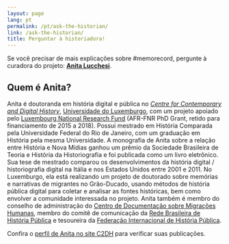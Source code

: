 ```yaml
---
layout: page
lang: pt
permalink: /pt/ask-the-historian/
link: /ask-the-historian/
title: Perguntar à historiadora!
---
```


Se você precisar de mais explicações sobre #memorecord, pergunte à curadora do projeto: [**Anita Lucchesi**](mailto:memorecord@uni.lu).
<!-- more -->
## **Quem é Anita?**

Anita é doutoranda em história digital e pública no [*Centre for Contemporary and Digital History*](https://www.c2dh.uni.lu/), [Universidade do Luxemburgo](https://www.uni.lu), com um projeto apoiado pelo [Luxembourg National Research Fund](https://www.fnr.lu) (AFR-FNR PhD Grant, retido para financiamento de 2015 a 2018). Possui mestrado em História Comparada pela Universidade Federal do Rio de Janeiro, com um graduação em História pela mesma Universidade. A monografia de Anita sobre a relação entre História e Nova Mídias ganhou um prêmio da Sociedade Brasileira de Teoria e História da Historiografia e foi publicada como um livro eletrônico. Sua tese de mestrado comparou os desenvolvimentos da história digital / historiografia digital na Itália e nos Estados Unidos entre 2001 e 2011. No Luxemburgo, ela está realizando um projeto de doutorado sobre memórias e narrativas de migrantes no Grão-Ducado, usando métodos de história pública digital para coletar e analisar as fontes históricas, bem como envolver a comunidade interessada no projeto. Anita também é membro do conselho de administração do [Centro de Documentação sobre Migrações Humanas](https://www.cdmh.lu), membro do comitê de comunicação da [Rede Brasileira de História Pública](http://historiapublica.com.br/) e tesoureira da [Federação Internacional de História Pública](http://ifph.hypotheses.org/).

Confira o [perfil de Anita no site C2DH](https://www.c2dh.uni.lu/people/anita-lucchesi) para verificar suas publicações.

